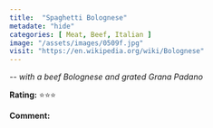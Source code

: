 ```yaml
---
title:  "Spaghetti Bolognese"
metadate: "hide"
categories: [ Meat, Beef, Italian ]
image: "/assets/images/0509f.jpg"
visit: "https://en.wikipedia.org/wiki/Bolognese"
---
```


_-- with a beef Bolognese and grated Grana Padano_

**Rating:** ⭐️⭐️⭐️  
  
**Comment:**

